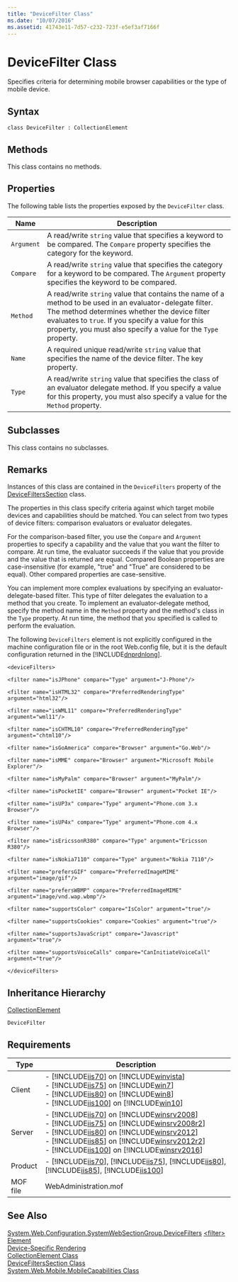 ```yaml
---
title: "DeviceFilter Class"
ms.date: "10/07/2016"
ms.assetid: 41743e11-7d57-c232-723f-e5ef3af7166f
---
```

# DeviceFilter Class
Specifies criteria for determining mobile browser capabilities or the type of mobile device.  
  
## Syntax  
  
```vbs  
class DeviceFilter : CollectionElement  
```  
  
## Methods  
 This class contains no methods.  
  
## Properties  
 The following table lists the properties exposed by the `DeviceFilter` class.  
  
|Name|Description|  
|----------|-----------------|  
|`Argument`|A read/write `string` value that specifies a keyword to be compared. The `Compare` property specifies the category for the keyword.|  
|`Compare`|A read/write `string` value that specifies the category for a keyword to be compared. The `Argument` property specifies the keyword to be compared.|  
|`Method`|A read/write `string` value that contains the name of a method to be used in an evaluator-delegate filter. The method determines whether the device filter evaluates to `true`. If you specify a value for this property, you must also specify a value for the `Type` property.|  
|`Name`|A required unique read/write `string` value that specifies the name of the device filter. The key property.|  
|`Type`|A read/write `string` value that specifies the class of an evaluator delegate method. If you specify a value for this property, you must also specify a value for the `Method` property.|  
  
## Subclasses  
 This class contains no subclasses.  
  
## Remarks  
 Instances of this class are contained in the `DeviceFilters` property of the [DeviceFiltersSection](../wmi-provider/devicefilterssection-class.md) class.  
  
 The properties in this class specify criteria against which target mobile devices and capabilities should be matched. You can select from two types of device filters: comparison evaluators or evaluator delegates.  
  
 For the comparison-based filter, you use the `Compare` and `Argument` properties to specify a capability and the value that you want the filter to compare. At run time, the evaluator succeeds if the value that you provide and the value that is returned are equal. Compared Boolean properties are case-insensitive (for example, "true" and "True" are considered to be equal). Other compared properties are case-sensitive.  
  
 You can implement more complex evaluations by specifying an evaluator-delegate-based filter. This type of filter delegates the evaluation to a method that you create. To implement an evaluator-delegate method, specify the method name in the `Method` property and the method's class in the `Type` property. At run time, the method that you specified is called to perform the evaluation.  
  
 The following `DeviceFilters` element is not explicitly configured in the machine configuration file or in the root Web.config file, but it is the default configuration returned in the [!INCLUDE[dnprdnlong](../wmi-provider/includes/dnprdnlong-md.md)].  
  
 `<deviceFilters>`  
  
 `<filter name="isJPhone" compare="Type" argument="J-Phone"/>`  
  
 `<filter name="isHTML32" compare="PreferredRenderingType" argument="html32"/>`  
  
 `<filter name="isWML11" compare="PreferredRenderingType" argument="wml11"/>`  
  
 `<filter name="isCHTML10" compare="PreferredRenderingType" argument="chtml10"/>`  
  
 `<filter name="isGoAmerica" compare="Browser" argument="Go.Web"/>`  
  
 `<filter name="isMME" compare="Browser" argument="Microsoft Mobile Explorer"/>`  
  
 `<filter name="isMyPalm" compare="Browser" argument="MyPalm"/>`  
  
 `<filter name="isPocketIE" compare="Browser" argument="Pocket IE"/>`  
  
 `<filter name="isUP3x" compare="Type" argument="Phone.com 3.x Browser"/>`  
  
 `<filter name="isUP4x" compare="Type" argument="Phone.com 4.x Browser"/>`  
  
 `<filter name="isEricssonR380" compare="Type" argument="Ericsson R380"/>`  
  
 `<filter name="isNokia7110" compare="Type" argument="Nokia 7110"/>`  
  
 `<filter name="prefersGIF" compare="PreferredImageMIME" argument="image/gif"/>`  
  
 `<filter name="prefersWBMP" compare="PreferredImageMIME" argument="image/vnd.wap.wbmp"/>`  
  
 `<filter name="supportsColor" compare="IsColor" argument="true"/>`  
  
 `<filter name="supportsCookies" compare="Cookies" argument="true"/>`  
  
 `<filter name="supportsJavaScript" compare="Javascript" argument="true"/>`  
  
 `<filter name="supportsVoiceCalls" compare="CanInitiateVoiceCall" argument="true"/>`  
  
 `</deviceFilters>`  
  
## Inheritance Hierarchy  
 [CollectionElement](../wmi-provider/collectionelement-class.md)  
  
 `DeviceFilter`  
  
## Requirements  
  
|Type|Description|  
|----------|-----------------|  
|Client|-   [!INCLUDE[iis70](../wmi-provider/includes/iis70-md.md)] on [!INCLUDE[winvista](../wmi-provider/includes/winvista-md.md)]<br />-   [!INCLUDE[iis75](../wmi-provider/includes/iis75-md.md)] on [!INCLUDE[win7](../wmi-provider/includes/win7-md.md)]<br />-   [!INCLUDE[iis80](../wmi-provider/includes/iis80-md.md)] on [!INCLUDE[win8](../wmi-provider/includes/win8-md.md)]<br />-   [!INCLUDE[iis100](../wmi-provider/includes/iis100-md.md)] on [!INCLUDE[win10](../wmi-provider/includes/win10-md.md)]|  
|Server|-   [!INCLUDE[iis70](../wmi-provider/includes/iis70-md.md)] on [!INCLUDE[winsrv2008](../wmi-provider/includes/winsrv2008-md.md)]<br />-   [!INCLUDE[iis75](../wmi-provider/includes/iis75-md.md)] on [!INCLUDE[winsrv2008r2](../wmi-provider/includes/winsrv2008r2-md.md)]<br />-   [!INCLUDE[iis80](../wmi-provider/includes/iis80-md.md)] on [!INCLUDE[winsrv2012](../wmi-provider/includes/winsrv2012-md.md)]<br />-   [!INCLUDE[iis85](../wmi-provider/includes/iis85-md.md)] on [!INCLUDE[winsrv2012r2](../wmi-provider/includes/winsrv2012r2-md.md)]<br />-   [!INCLUDE[iis100](../wmi-provider/includes/iis100-md.md)] on [!INCLUDE[winsrv2016](../wmi-provider/includes/winsrv2016-md.md)]|  
|Product|-   [!INCLUDE[iis70](../wmi-provider/includes/iis70-md.md)], [!INCLUDE[iis75](../wmi-provider/includes/iis75-md.md)], [!INCLUDE[iis80](../wmi-provider/includes/iis80-md.md)], [!INCLUDE[iis85](../wmi-provider/includes/iis85-md.md)], [!INCLUDE[iis100](../wmi-provider/includes/iis100-md.md)]|  
|MOF file|WebAdministration.mof|  
  
## See Also  
 [System.Web.Configuration.SystemWebSectionGroup.DeviceFilters](/dotnet/api/system.web.configuration.systemwebsectiongroup.devicefilters)
 [\<filter> Element](http://go.microsoft.com/fwlink/?LinkId=69324)   
 [Device-Specific Rendering](http://go.microsoft.com/fwlink/?LinkId=69323)   
 [CollectionElement Class](../wmi-provider/collectionelement-class.md)   
 [DeviceFiltersSection Class](../wmi-provider/devicefilterssection-class.md)   
 [System.Web.Mobile.MobileCapabilities Class](http://go.microsoft.com/fwlink/?LinkId=69325)